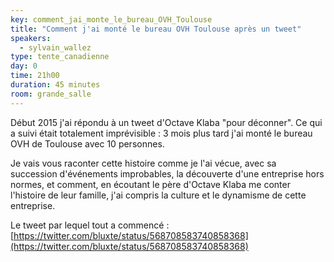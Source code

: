 ```yaml
---
key: comment_jai_monte_le_bureau_OVH_Toulouse
title: "Comment j'ai monté le bureau OVH Toulouse après un tweet"
speakers:
  - sylvain_wallez
type: tente_canadienne
day: 0
time: 21h00
duration: 45 minutes
room: grande_salle
---
```


Début 2015 j'ai répondu à un tweet d'Octave Klaba "pour déconner". Ce qui a suivi était totalement imprévisible : 3 mois plus tard j'ai monté le bureau OVH de Toulouse avec 10 personnes.

Je vais vous raconter cette histoire comme je l'ai vécue, avec sa succession d'événements improbables, la découverte d'une entreprise hors normes, et comment, en écoutant le père d'Octave Klaba me conter l'histoire de leur famille, j'ai compris la culture et le dynamisme de cette entreprise.

Le tweet par lequel tout a commencé : [https://twitter.com/bluxte/status/568708583740858368](https://twitter.com/bluxte/status/568708583740858368)